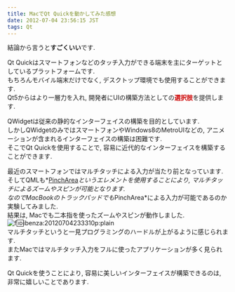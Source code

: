 ```yaml
---
title: MacでQt Quickを動かしてみた感想
date: 2012-07-04 23:56:15 JST
tags: Qt
---
```


結論から言うと<span style="font-weight:bold">すごくいい</span>です\.

Qt Quickはスマートフォンなどのタッチ入力ができる端末を主にターゲットとしているプラットフォームです\.  
もちろんモバイル端末だけでなく, デスクトップ環境でも使用することができます\.  
Qt5からはより一層力を入れ, 開発者にUIの構築方法としての<span style="color: #cc0000;font-weight:bold">選択肢</span>を提供します\.

QWidgetは従来の静的なインターフェイスの構築を目的としています\.  
しかしQWidgetのみではスマートフォンやWindows8のMetroUIなどの, アニメーションが含まれるインターフェイスの構築は困難です\.  
そこでQt Quickを使用することで, 容易に近代的なインターフェイスを構築することができます\.

最近のスマートフォンではマルチタッチによる入力が当たり前となっています\.  
そしてQMLも*[PinchArea](http://doc-snapshot.qt-project.org/4.8/qml-pincharea.html)*というエレメントを使用することにより, マルチタッチによるズームやスピンが可能となります\.  
なのでMacBookのトラックパッドでも*PinchArea*による入力が可能であるのか実験してみました\.  
結果は, Macでも二本指を使ったズームやスピンが動作しました\.  
![f:id:ibenza:20120704233310p:plain](/2012/07/04/20120704233310.png)  
マルチタッチというと一見プログラミングのハードルが上がるように感じられます\.  
またMacではマルチタッチ入力をフルに使ったアプリケーションが多く見られます\.

Qt Quickを使うことにより, 容易に美しいインターフェイスが構築できるのは, 非常に嬉しいことであります\.

